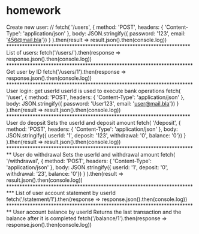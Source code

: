 # homework
 Create new user: // fetch(   '/users',    {      method: 'POST',      headers: { 'Content-Type': 'application/json' },     body: JSON.stringify({ password: '123', email: '456@mail.bla'})   } ).then(result => result.json().then(console.log)) ********************************************************************** List of users:  fetch('/users/').then(response => response.json().then(console.log))  *********************************************************************** Get user by ID  fetch('/users/1').then(response => response.json().then(console.log))  *********************************************************************** User login: get userId  userId is used to execute bank operations  fetch(   '/user',    {      method: 'POST',      headers: { 'Content-Type': 'application/json' },     body: JSON.stringify({ password: 'User123', email: 'user@mail.bla'})   } ).then(result => result.json().then(console.log))  ********************************************************************** User do deopsit Sets the userId and deposit amount  fetch(   '/deposit',    {      method: 'POST',      headers: { 'Content-Type': 'application/json' },     body: JSON.stringify({ userId: '1', deposit: '123', withdrawal: '0', balance: '0'})   } ).then(result => result.json().then(console.log))   ************************************************************************* User do withdrawal Sets the userId and withdrawal amount  fetch(   '/withdrawal',    {      method: 'POST',      headers: { 'Content-Type': 'application/json' },     body: JSON.stringify({ userId: '1', deposit: '0', withdrawal: '23', balance: '0'})   } ).then(result => result.json().then(console.log))  ************************************************************************** List of user account statement by userId  fetch('/statement/1').then(response => response.json().then(console.log))  *************************************************************************  User account balance by userId Returns the last transaction and the balance after it is completed  fetch('/balance/1').then(response => response.json().then(console.log))

